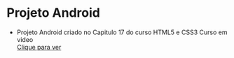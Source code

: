 # Projeto Android
- Projeto Android criado no Capitulo 17 do curso HTML5 e CSS3 Curso em video <br>
[Clique para ver](https://rodriwho.github.io/projeto-android/index.html)
